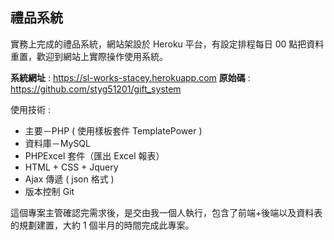 ## 禮品系統

實務上完成的禮品系統，網站架設於 Heroku 平台，有設定排程每日 00 點把資料重置，歡迎到網站上實際操作使用系統。

**系統網址** : <a> https://sl-works-stacey.herokuapp.com</a>
**原始碼** : <a> https://github.com/styg51201/gift_system </a>

使用技術 :

- 主要－PHP ( 使用樣板套件 TemplatePower )
- 資料庫－MySQL
- PHPExcel 套件（匯出 Excel 報表）
- HTML + CSS + Jquery
- Ajax 傳遞 ( json 格式 )
- 版本控制 Git

這個專案主管確認完需求後，是交由我一個人執行，包含了前端+後端以及資料表的規劃建置，大約 1 個半月的時間完成此專案。
